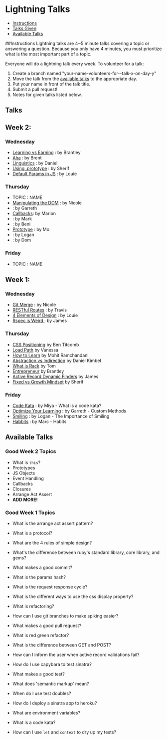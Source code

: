 # Lightning Talks
* [Instructions](#instuctions)
* [Talks Given](#talks)
* [Available Talks](#available-talks)

##Instructions
Lightning talks are 4~5 minute talks covering a topic or answering a question.
Because you only have 4 minutes, you must prioritize what is the most important
part of a topic.

Everyone will do a lightning talk every week. To volunteer for a talk:

1. Create a branch named "your-name-volunteers-for--talk-x-on-day-y"
2. Move the talk from the [available talks](#availabl-talks) to the appropriate
   day.
3. Put your name in front of the talk title.
4. Submit a pull request!
5. Notes for given talks listed below.

## Talks

## Week 2: 
### Wednesday

* [Learning vs Earning](lightning-talks/learning_vs_earning_by_brantley.md) : by Brantley
* [Aha](lightning-talks/aha_by_brent.md) : by Brent
* [Linguistics](lightning-talks/linguistics_by_daniel.md) : by Daniel
* [Using .prototype](lightning-talks/stuff_by_sherif.md) : by Sherif
* [Default Params in JS](lightning-talks/default_params_by_louie.md) : by Louie

### Thursday

* TOPIC : NAME
* [Manipulating the DOM]() : by Nicole
* []() : by Garreth
* [Callbacks](): by Marion
* []() : by Mark
* []() : by Beni
* [Prototype]() : by Mo
* []() : by Logan
* []() : by Dom

### Friday

* TOPIC : NAME


## Week 1:
###  Wednesday
* [Git Merge](lightning-talks/merge-by-nicole.md) : by Nicole
* [RESTful Routes](lightning-talks/restful-routes-by-travis.md) : by Travis
* [4 Elements of Design](lightning-talks/4-elements-of-simple-design.md) : by Louie
* [Rspec is Weird ](lightning-talks/expect-with-rspec.md) : by James


### Thursday
* [CSS Positioning](lightning-talks/positioning-with-css-by-ben.md) by Ben Titcomb
* [Load Path](lightning-talks/load-path-by-vanessa.md) by Vanessa
* [How to Learn](lightning-talks/how-to-learn-by-mo.md) by Mohit Ramchandani
* [Abstraction vs Indirection](lightning-talks/abstraction-vs-indirection-by-daniel.md) by Daniel Kimbel
* [What is Rack](lightning-talks/what-is-rack-by-tom.md) by Tom 
* [Entrepreneur](lightning-talks/entrepreneur-by-brantley.md) by Brantley
* [Active Record Dynamic Finders](lightning-talks/ar-finders-by-james.md) by James 
* [Fixed vs Growth Mindset](lightning-talks/fixed-mindset-vs-growth-mindset-by-sherif.md) by Sherif

### Friday
* [Code Kata](code-kata-by-maya.md) : by Miya - What is a code kata?
* [Optimize Your Learning](optimize_your_learning_by_garreth.md) : by Garreth - Custom Methods
* [Smiling](importance-of-smiling-by-logan.md) : by Logan - The Importance of Smiling
* [Habbits](amazing_by_mark.md) : by Marc - Habits

## Available Talks

### Good Week 2 Topics
* What is `this`?
* Prototypes
* JS Objects
* Event Handling
* Callbacks
* Closures
* Arrange Act Assert
* **ADD MORE!**



### Good Week 1 Topics
* What is the  arrange act assert pattern?
* What is a protocol?
* What are the 4 rules of simple design?
* What's the difference between ruby's standard library, core library, and gems?
* What makes a good commit?
* What is the params hash?
* What is the request response cycle?
* What is the different ways to use the css display property?
* What is refactoring?
* How can I use git branches to make spiking easier?
* What makes a good pull request?
* What is red green refactor?
* What is the difference between GET and POST?
* How can I inform the user when active record validations fail?
* How do I use capybara to test sinatra?
* What makes a good test?

* What does 'semantic markup' mean?
* When do I use test doubles?
* How do I deploy a sinatra app to heroku?
* What are environment variables?
* What is a code kata?
* How can I use `let` and `context` to dry up my tests?
